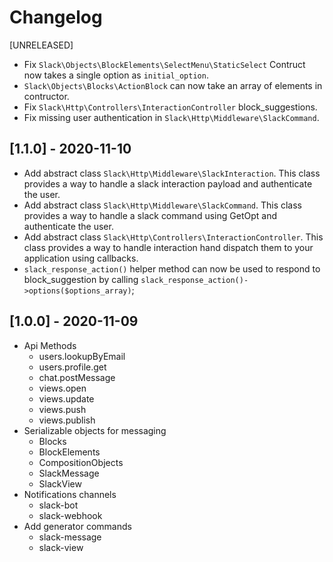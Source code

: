 # Changelog

[UNRELEASED]

* Fix `Slack\Objects\BlockElements\SelectMenu\StaticSelect`
  Contruct now takes a single option as `initial_option`.
* `Slack\Objects\Blocks\ActionBlock` can now take an array of elements in contructor.
* Fix `Slack\Http\Controllers\InteractionController` block_suggestions.
* Fix missing user authentication in `Slack\Http\Middleware\SlackCommand`.

## [1.1.0] - 2020-11-10

* Add abstract class `Slack\Http\Middleware\SlackInteraction`.
  This class provides a way to handle a slack interaction payload and authenticate the user.
* Add abstract class `Slack\Http\Middleware\SlackCommand`.
  This class provides a way to handle a slack command using GetOpt and authenticate the user.
* Add abstract class `Slack\Http\Controllers\InteractionController`.
  This class provides a way to handle interaction hand dispatch them to your application using callbacks.
* `slack_response_action()` helper method can now be used to respond to block_suggestion by calling `slack_response_action()->options($options_array)`;

## [1.0.0] - 2020-11-09

* Api Methods
  - users.lookupByEmail
  - users.profile.get
  - chat.postMessage
  - views.open
  - views.update
  - views.push
  - views.publish
* Serializable objects for messaging
  - Blocks
  - BlockElements
  - CompositionObjects 
  - SlackMessage
  - SlackView
* Notifications channels
  - slack-bot
  - slack-webhook
* Add generator commands
  - slack-message
  - slack-view
